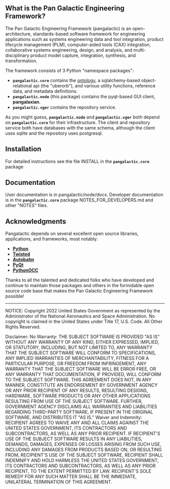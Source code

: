 What is the Pan Galactic Engineering Framework?
-----------------------------------------------
The Pan Galactic Engineering Framework (pangalactic) is an open-architecture,
standards-based software framework for engineering applications such as systems
engineering data and tool integration, product lifecycle management (PLM),
computer-aided tools (CAX) integration, collaborative systems engineering,
design, and analysis, and multi-disciplinary product model capture,
integration, synthesis, and transformation.

The framework consists of 3 Python "namespace packages":

  - **`pangalactic.core`** contains the [ontology](https://pangalactic.us/pgef_ontology.html), a sqlalchemy-based object-relational api (the "uberorb"), and various utility functions, reference data, and metadata definitions.
  - **`pangalactic.node`** (this package) contains the pyqt-based GUI client, **pangalaxian**.
  - **`pangalactic.vger`** contains the repository service.

As you might guess, **`pangalactic.node`** and **`pangalactic.vger`** both depend on
**`pangalactic.core`** for their infrastructure. The client and repository service
both have databases with the same schema, although the client uses sqlite and
the repository uses postgresql.

Installation
------------
For detailed instructions see the file INSTALL in the **`pangalactic.core`** package

Documentation
-------------
User documentation is in pangalactic/node/docs.  Developer documentation is in
the **`pangalactic.core`** package NOTES_FOR_DEVELOPERS.md and other "NOTES" files.

Acknowledgments
---------------
Pangalactic depends on several excellent open source libraries,
applications, and frameworks, most notably:

  - **[Python](http://www.python.org)**
  - **[Twisted](http://twistedmatrix.com)**
  - **[Autobahn](https://pypi.org/project/autobahn)**
  - **[PyQt](https://www.riverbankcomputing.com/software/pyqt/intro)**
  - **[PythonOCC](https://github.com/tpaviot/pythonocc-core)**

Thanks to all the talented and dedicated folks who have developed and
continue to maintain those packages and others in the formidable open
source code base that makes the Pan Galactic Engineering Framework
possible!

----------------------------------------------------------------------------

NOTICE:
Copyright 2022 United States Government as represented by the Administrator
of the National Aeronautics and Space Administration.  No copyright is
claimed in the United States under Title 17, U.S. Code.  All Other Rights
Reserved.

Disclaimer:
No Warranty: THE SUBJECT SOFTWARE IS PROVIDED "AS IS" WITHOUT ANY WARRANTY OF
ANY KIND, EITHER EXPRESSED, IMPLIED, OR STATUTORY, INCLUDING, BUT NOT LIMITED
TO, ANY WARRANTY THAT THE SUBJECT SOFTWARE WILL CONFORM TO SPECIFICATIONS,
ANY IMPLIED WARRANTIES OF MERCHANTABILITY, FITNESS FOR A PARTICULAR PURPOSE,
OR FREEDOM FROM INFRINGEMENT, ANY WARRANTY THAT THE SUBJECT SOFTWARE WILL BE
ERROR FREE, OR ANY WARRANTY THAT DOCUMENTATION, IF PROVIDED, WILL CONFORM TO
THE SUBJECT SOFTWARE. THIS AGREEMENT DOES NOT, IN ANY MANNER, CONSTITUTE AN
ENDORSEMENT BY GOVERNMENT AGENCY OR ANY PRIOR RECIPIENT OF ANY RESULTS,
RESULTING DESIGNS, HARDWARE, SOFTWARE PRODUCTS OR ANY OTHER APPLICATIONS
RESULTING FROM USE OF THE SUBJECT SOFTWARE.  FURTHER, GOVERNMENT AGENCY
DISCLAIMS ALL WARRANTIES AND LIABILITIES REGARDING THIRD-PARTY SOFTWARE, IF
PRESENT IN THE ORIGINAL SOFTWARE, AND DISTRIBUTES IT "AS IS."
Waiver and Indemnity: RECIPIENT AGREES TO WAIVE ANY AND ALL CLAIMS AGAINST
THE UNITED STATES GOVERNMENT, ITS CONTRACTORS AND SUBCONTRACTORS, AS WELL AS
ANY PRIOR RECIPIENT.  IF RECIPIENT'S USE OF THE SUBJECT SOFTWARE RESULTS IN
ANY LIABILITIES, DEMANDS, DAMAGES, EXPENSES OR LOSSES ARISING FROM SUCH USE,
INCLUDING ANY DAMAGES FROM PRODUCTS BASED ON, OR RESULTING FROM, RECIPIENT'S
USE OF THE SUBJECT SOFTWARE, RECIPIENT SHALL INDEMNIFY AND HOLD HARMLESS THE
UNITED STATES GOVERNMENT, ITS CONTRACTORS AND SUBCONTRACTORS, AS WELL AS ANY
PRIOR RECIPIENT, TO THE EXTENT PERMITTED BY LAW.  RECIPIENT'S SOLE REMEDY FOR
ANY SUCH MATTER SHALL BE THE IMMEDIATE, UNILATERAL TERMINATION OF THIS
AGREEMENT.
